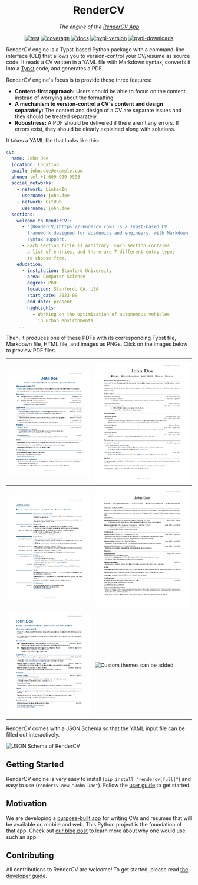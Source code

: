 <div align="center">
<h1>RenderCV</h1>

_The engine of the [RenderCV App](https://rendercv.com)_

[![test](https://github.com/rendercv/rendercv/actions/workflows/test.yaml/badge.svg?branch=main)](https://github.com/rendercv/rendercv/actions/workflows/test.yaml)
[![coverage](https://coverage-badge.samuelcolvin.workers.dev/rendercv/rendercv.svg)](https://coverage-badge.samuelcolvin.workers.dev/redirect/rendercv/rendercv)
[![docs](<https://img.shields.io/badge/docs-mkdocs-rgb(0%2C79%2C144)>)](https://docs.rendercv.com)
[![pypi-version](<https://img.shields.io/pypi/v/rendercv?label=PyPI%20version&color=rgb(0%2C79%2C144)>)](https://pypi.python.org/pypi/rendercv)
[![pypi-downloads](<https://img.shields.io/pepy/dt/rendercv?label=PyPI%20downloads&color=rgb(0%2C%2079%2C%20144)>)](https://pypistats.org/packages/rendercv)

</div>

RenderCV engine is a Typst-based Python package with a command-line interface (CLI) that allows you to version-control your CV/resume as source code. It reads a CV written in a YAML file with Markdown syntax, converts it into a [Typst](https://typst.app) code, and generates a PDF.

RenderCV engine's focus is to provide these three features:

- **Content-first approach:** Users should be able to focus on the content instead of worrying about the formatting.
- **A mechanism to version-control a CV's content and design separately:** The content and design of a CV are separate issues and they should be treated separately.
- **Robustness:** A PDF should be delivered if there aren't any errors. If errors exist, they should be clearly explained along with solutions.


It takes a YAML file that looks like this:

```yaml
cv:
  name: John Doe
  location: Location
  email: john.doe@example.com
  phone: tel:+1-609-999-9995
  social_networks:
    - network: LinkedIn
      username: john.doe
    - network: GitHub
      username: john.doe
  sections:
    welcome_to_RenderCV!:
      - '[RenderCV](https://rendercv.com) is a Typst-based CV
        framework designed for academics and engineers, with Markdown
        syntax support.'
      - Each section title is arbitrary. Each section contains
        a list of entries, and there are 7 different entry types
        to choose from.
    education:
      - institution: Stanford University
        area: Computer Science
        degree: PhD
        location: Stanford, CA, USA
        start_date: 2023-09
        end_date: present
        highlights:
          - Working on the optimization of autonomous vehicles
            in urban environments
    ...
```

Then, it produces one of these PDFs with its corresponding Typst file, Markdown file, HTML file, and images as PNGs. Click on the images below to preview PDF files.

| [![Classic Theme Example of RenderCV](https://raw.githubusercontent.com/rendercv/rendercv/main/docs/assets/images/classic.png)](https://github.com/rendercv/rendercv/blob/main/examples/John_Doe_ClassicTheme_CV.pdf)    | [![Sb2nov Theme Example of RenderCV](https://raw.githubusercontent.com/rendercv/rendercv/main/docs/assets/images/sb2nov.png)](https://github.com/rendercv/rendercv/blob/main/examples/John_Doe_Sb2novTheme_CV.pdf)                                     |
| ------------------------------------------------------------------------------------------------------------------------------------------------------------------------------------------------------------------------ | ------------------------------------------------------------------------------------------------------------------------------------------------------------------------------------------------------------------------------------------------------ |
| [![Moderncv Theme Example of RenderCV](https://raw.githubusercontent.com/rendercv/rendercv/main/docs/assets/images/moderncv.png)](https://github.com/rendercv/rendercv/blob/main/examples/John_Doe_ModerncvTheme_CV.pdf) | [![Engineeringresumes Theme Example of RenderCV](https://raw.githubusercontent.com/rendercv/rendercv/main/docs/assets/images/engineeringresumes.png)](https://github.com/rendercv/rendercv/blob/main/examples/John_Doe_EngineeringresumesTheme_CV.pdf) |
| [![Engineeringclassic Theme Example of RenderCV](https://raw.githubusercontent.com/rendercv/rendercv/main/docs/assets/images/engineeringclassic.png)](https://github.com/rendercv/rendercv/blob/main/examples/John_Doe_EngineeringclassicTheme_CV.pdf) | ![Custom themes can be added.](https://raw.githubusercontent.com/rendercv/rendercv/main/docs/assets/images/customtheme.png) |

RenderCV comes with a JSON Schema so that the YAML input file can be filled out interactively.

![JSON Schema of RenderCV](https://raw.githubusercontent.com/rendercv/rendercv/main/docs/assets/images/schema.gif)

## Getting Started

RenderCV engine is very easy to install (`pip install "rendercv[full]"`) and easy to use (`rendercv new "John Doe"`). Follow the [user guide](https://docs.rendercv.com/user_guide) to get started.

## Motivation

We are developing a [purpose-built app](https://rendercv.com) for writing CVs and resumes that will be available on mobile and web. This Python project is the foundation of that app. Check out [our blog post](https://rendercv.com/rendercv-latex-cv-framework/) to learn more about why one would use such an app.

## Contributing

All contributions to RenderCV are welcome! To get started, please read [the developer guide](https://docs.rendercv.com/developer_guide). 
